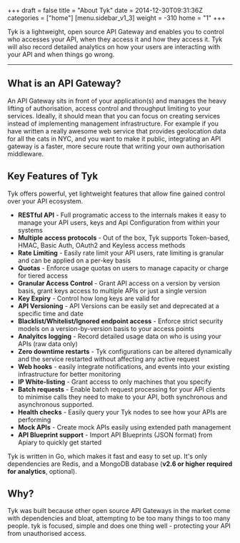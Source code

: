 +++
draft = false
title = "About Tyk"
date = 2014-12-30T09:31:36Z
categories = ["home"]
[menu.sidebar_v1_3]
    weight = -310
home = "1"
+++

Tyk is a lightweight, open source API Gateway and enables you to control who accesses your API, when they access it and how they access it. Tyk will
also record detailed analytics on how your users are interacting with your API and when things go wrong.

***

## What is an API Gateway? ##

An API Gateway sits in front of your application(s) and manages the heavy lifting of authorisation, access control and throughput limiting to your services. Ideally, 
it should mean that you can focus on creating services instead of implementing management infrastructure. For example if you have written a really awesome web service
that provides geolocation data for all the cats in NYC, and you want to make it public, integrating an API gateway is a faster, more secure route that writing your own 
authorisation middleware.

## Key Features of Tyk ##

Tyk offers powerful, yet lightweight features that allow fine gained control over your API ecosystem.

* **RESTful API** - Full programatic access to the internals makes it easy to manage your API users, keys and Api Configuration from within your systems
* **Multiple access protocols** - Out of the box, Tyk supports Token-based, HMAC, Basic Auth, OAuth2 and Keyless access methods
* **Rate Limiting** - Easily rate limit your API users, rate limiting is granular and can be applied on a per-key basis
* **Quotas** - Enforce usage quotas on users to manage capacity or charge for tiered access
* **Granular Access Control** - Grant API access on a version by version basis, grant keys access to multiple APIs or just a single version
* **Key Expiry** - Control how long keys are valid for
* **API Versioning** - API Versions can be easily set and deprecated at a specific time and date
* **Blacklist/Whitelist/Ignored endpoint access** - Enforce strict security models on a version-by-version basis to your access points
* **Analyitcs logging** - Record detailed usage data on who is using your APIs (raw data only)
* **Zero downtime restarts** - Tyk configurations can be altered dynamically and the service restarted without affecting any active request
* **Web hooks** - easily integrate notifications, and events into your existing infrastructure for better monitoring
* **IP White-listing** - Grant access to only machines that you specify
* **Batch requests** - Enable batch request processing for your API clients to minimise calls they need to make to your API, both synchronous and asynchronous supported.
* **Health checks** - Easily query your Tyk nodes to see how your APIs are performing
* **Mock APIs** - Create mock APIs easily using extended path management
* **API Blueprint support** - Import API Blueprints (JSON format) from Apiary to quickly get started

Tyk is written in Go, which makes it fast and easy to set up. It's only dependencies are Redis, 
and a MongoDB database (**v2.6 or higher required for analytics**, optional).

## Why? ##

Tyk was built because other open source API Gateways in the market come with dependencies and bloat, attempting to be too many things to too many people. tyk is focused,
simple and does one thing well - protecting your API from unauthorised access.